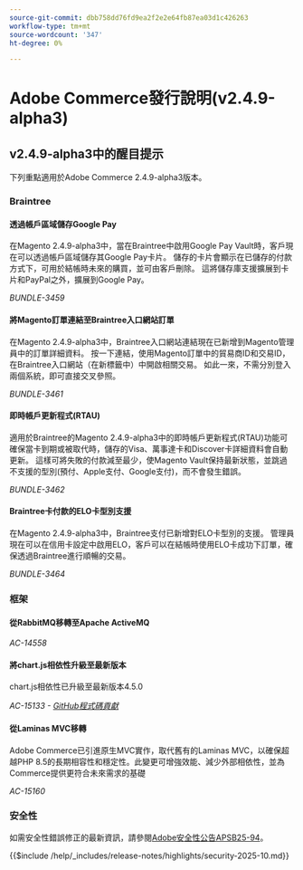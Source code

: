 ```yaml
---
source-git-commit: dbb758dd76fd9ea2f2e2e64fb87ea03d1c426263
workflow-type: tm+mt
source-wordcount: '347'
ht-degree: 0%

---
```

# Adobe Commerce發行說明(v2.4.9-alpha3)

## v2.4.9-alpha3中的醒目提示

下列重點適用於Adobe Commerce 2.4.9-alpha3版本。

### Braintree

#### 透過帳戶區域儲存Google Pay

在Magento 2.4.9-alpha3中，當在Braintree中啟用Google Pay Vault時，客戶現在可以透過帳戶區域儲存其Google Pay卡片。 儲存的卡片會顯示在已儲存的付款方式下，可用於結帳時未來的購買，並可由客戶刪除。 這將儲存庫支援擴展到卡片和PayPal之外，擴展到Google Pay。

_BUNDLE-3459_

#### 將Magento訂單連結至Braintree入口網站訂單

在Magento 2.4.9-alpha3中，Braintree入口網站連結現在已新增到Magento管理員中的訂單詳細資料。 按一下連結，使用Magento訂單中的貿易商ID和交易ID，在Braintree入口網站（在新標籤中）中開啟相關交易。 如此一來，不需分別登入兩個系統，即可直接交叉參照。

_BUNDLE-3461_

#### 即時帳戶更新程式(RTAU)

適用於Braintree的Magento 2.4.9-alpha3中的即時帳戶更新程式(RTAU)功能可確保當卡到期或被取代時，儲存的Visa、萬事達卡和Discover卡詳細資料會自動更新。 這樣可將失敗的付款減至最少，使Magento Vault保持最新狀態，並跳過不支援的型別(預付、Apple支付、Google支付)，而不會發生錯誤。

_BUNDLE-3462_

#### Braintree卡付款的ELO卡型別支援

在Magento 2.4.9-alpha3中，Braintree支付已新增對ELO卡型別的支援。 管理員現在可以在信用卡設定中啟用ELO，客戶可以在結帳時使用ELO卡成功下訂單，確保透過Braintree進行順暢的交易。

_BUNDLE-3464_

### 框架

#### 從RabbitMQ移轉至Apache ActiveMQ

_AC-14558_

#### 將chart.js相依性升級至最新版本

chart.js相依性已升級至最新版本4.5.0

_AC-15133 - [GitHub程式碼貢獻](https://github.com/magento/magento2/commit/657f983e)_

#### 從Laminas MVC移轉

Adobe Commerce已引進原生MVC實作，取代舊有的Laminas MVC，以確保超越PHP 8.5的長期相容性和穩定性。此變更可增強效能、減少外部相依性，並為Commerce提供更符合未來需求的基礎

_AC-15160_

### 安全性

如需安全性錯誤修正的最新資訊，請參閱[Adobe安全性公告APSB25-94](https://helpx.adobe.com/tw/security/products/magento/apsb25-94.html)。

{{$include /help/_includes/release-notes/highlights/security-2025-10.md}}
